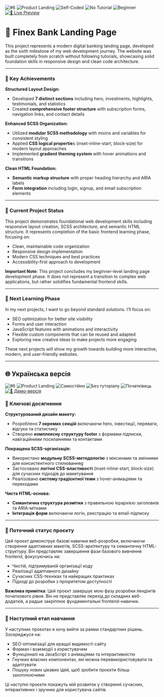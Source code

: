 ![#6](https://img.shields.io/badge/%236-blueviolet) ![Product Landing](https://img.shields.io/badge/Product%20Landing-9DB2BF?style=flat&logoColor=white) ![Self-Coded](https://img.shields.io/badge/Self--Coded-9B59B6?style=flat&logoColor=white) ![No Tutorial](https://img.shields.io/badge/No_Tutorial-E67E22?style=flat&logoColor=white) ![Beginner](https://img.shields.io/badge/Beginner-A8D5BA?style=flat&logoColor=white) [![🔗 Live Preview](https://img.shields.io/badge/🔗_Live_Preview-1f2d5a?style=flat&logoColor=white)](https://bonesmaster88.github.io/finexbank/finexbank/)

# 🏦 Finex Bank Landing Page

This project represents a modern digital banking landing page, developed as the sixth milestone of my web development journey. The website was built completely from scratch without following tutorials, showcasing solid foundation skills in responsive design and clean code architecture.

---
### 🎯 Key Achievements

**Structured Layout Design:**
- Developed **7 distinct sections** including hero, investments, highlights, testimonials, and statistics
- Created **comprehensive footer structure** with subscription forms, navigation links, and contact details

**Enhanced SCSS Organization:**

- Utilized **modular SCSS methodology** with mixins and variables for consistent styling
- Applied **CSS logical propertie**s (inset-inline-start, block-size) for modern layout approaches
- Implemented **gradient theming system** with hover animations and transitions

**Clean HTML Foundation:**

- **Semantic markup structure** with proper heading hierarchy and ARIA labels
- **Form integration** including login, signup, and email subscription elements

---

### 📝 Current Project Status
This project demonstrates foundational web development skills including responsive layout creation, SCSS architecture, and semantic HTML structure. It represents completion of the basic frontend learning phase, focusing on:

- Clean, maintainable code organization
- Responsive design implementation
- Modern CSS techniques and best practices
- Accessibility-first approach to development

**Important Note**: This project concludes my beginner-level landing page development phase. It does not represent a transition to complex web applications, but rather solidifies fundamental frontend skills.

---

### 🚀 Next Learning Phase

In my next projects, I want to go beyond standard solutions. I’ll focus on:

- SEO optimization for better site visibility
- Forms and user interaction
- JavaScript features with animations and interactivity
- Flexible custom components that can be reused and adapted
- Exploring new creative ideas to make projects more engaging

These next projects will show my growth towards building more interactive, modern, and user-friendly websites.

---


## 🌐 Українська версія
![#6](https://img.shields.io/badge/%236-blueviolet) ![Product Landing](https://img.shields.io/badge/Product%20Landing-9DB2BF?style=flat&logoColor=white) ![Самостійно](https://img.shields.io/badge/Самостійно-9B59B6?style=flat&logoColor=white) ![Без туторіалу](https://img.shields.io/badge/Без_туторіалу-E67E22?style=flat&logoColor=white) ![Початківець](https://img.shields.io/badge/Початківець-A8D5BA?style=flat&logoColor=white)  [![🔗 Демо-версія](https://img.shields.io/badge/🔗_Демо_версія-1f2d5a?style=flat&logoColor=white)](https://bonesmaster88.github.io/calm/calm)

### 🎯 Ключові досягнення

**Структурований дизайн макету:**
- Розроблено **7 окремих секцій** включаючи hero, інвестиції, переваги, відгуки та статистику
- Створено **комплексну структуру footer** з формами підписки, навігаційними посиланнями та контактами

**Покращена SCSS-організація:**

- Використано **модульну SCSS-методологію** з міксинами та змінними для консистентного стилюванняg
- Застосовано **логічні CSS-властивості** (inset-inline-start, block-size) для сучасних підходів до макетування
- Реалізовано **систему градієнтної теми** з hover-анімаціями та переходами

**Чиста HTML-основа:**

- **Семантична структура розмітки** з правильною ієрархією заголовків та ARIA-мітками
- **Інтеграція форм** включаючи логін, реєстрацію та email-підписку

---

### 📝 Поточний статус проєкту
Цей проєкт демонструє базові навички веб-розробки, включаючи створення адаптивних макетів, SCSS-архітектуру та семантичну HTML-структуру. Він представляє завершення фази базового вивчення frontend, фокусуючись на:

- Чистій, підтримуваній організації коду
- Реалізації адаптивного дизайну
- Сучасних CSS-техніках та найкращих практиках
- Підході до розробки з пріоритетом доступності

**Важлива примітка**: Цей проєкт завершує мою фазу розробки лендінгів початкового рівня. Він не представляє перехід до складних веб-додатків, а радше закріплює фундаментальні frontend-навички.

---

### 🚀 Наступний етап навчання

У наступних проєктах я хочу вийти за рамки стандартних рішень. Зосереджуся на:

- SEO-оптимізації для кращої видимості сайту
- Формах і взаємодії з користувачем
- Функціоналі на JavaScript з анімаціями та інтерактивністю
- Гнучких власних компонентах, які можна перевикористовувати та адаптувати
- Пошуку нових цікавих ідей, щоб зробити проєкти більш захоплюючими

Ці наступні проєкти покажуть мій розвиток у створенні сучасних, інтерактивних і зручних для користувача сайтів.
